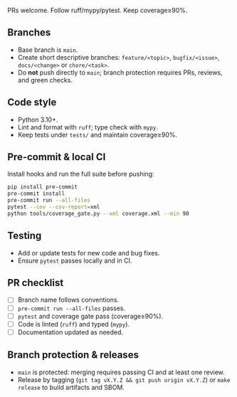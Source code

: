 PRs welcome. Follow ruff/mypy/pytest. Keep coverage≥90%.

## Branches

- Base branch is `main`.
- Create short descriptive branches: `feature/<topic>`, `bugfix/<issue>`, `docs/<change>`
  or `chore/<task>`.
- Do **not** push directly to `main`; branch protection requires PRs, reviews, and green checks.

## Code style

- Python 3.10+.
- Lint and format with `ruff`; type check with `mypy`.
- Keep tests under `tests/` and maintain coverage≥90%.

## Pre-commit & local CI

Install hooks and run the full suite before pushing:

```bash
pip install pre-commit
pre-commit install
pre-commit run --all-files
pytest --cov --cov-report=xml
python tools/coverage_gate.py --xml coverage.xml --min 90
```

## Testing

- Add or update tests for new code and bug fixes.
- Ensure `pytest` passes locally and in CI.

## PR checklist

- [ ] Branch name follows conventions.
- [ ] `pre-commit run --all-files` passes.
- [ ] `pytest` and coverage gate pass (coverage≥90%).
- [ ] Code is linted (`ruff`) and typed (`mypy`).
- [ ] Documentation updated as needed.

## Branch protection & releases

- `main` is protected: merging requires passing CI and at least one review.
- Release by tagging (`git tag vX.Y.Z && git push origin vX.Y.Z`) or `make release` to build
  artifacts and SBOM.
